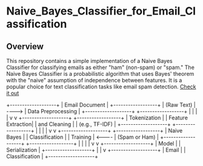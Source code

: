 # Naive_Bayes_Classifier_for_Email_Classification

## Overview

This repository contains a simple implementation of a Naive Bayes Classifier for classifying emails as either "ham" (non-spam) or "spam." The Naive Bayes Classifier is a probabilistic algorithm that uses Bayes' theorem with the "naive" assumption of independence between features. It is a popular choice for text classification tasks like email spam detection. [Check it out](Naive_Bayes_Classifier_for_Email_Classification)

  +-------------------+
  |  Email Document  |       +------------------+
  |   (Raw Text)     | ----> |  Data Preprocessing |
  +-------------------+       +------------------+
             |                           |
             |                           |
             v                           v
  +-------------------+       +------------------+
  |  Tokenization    |       |  Feature Extraction|
  |  and Cleaning    |       |  (e.g., TF-IDF)   |
  +-------------------+       +------------------+
             |                           |
             |                           |
             v                           v
  +-------------------+       +------------------+
  |  Naive Bayes     |       |  Classification  |
  |  Training        | <---- |  (Spam or Ham)   |
  +-------------------+       +------------------+
             |                           |
             |                           |
             v                           v
  +-------------------+
  |  Model           |
  |  Serialization   |
  +-------------------+
             |
             |
             v
  +-------------------+
  |  Email           |
  |  Classification  |
  +-------------------+
